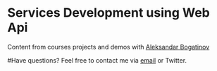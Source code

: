 # Services Development using Web Api
Content from courses projects and demos with [Aleksandar Bogatinov](//twitter.com/WpXAce)

#Have questions?
Feel free to contact me via [email](mailto:bogatinov@outlook.com?Subject=SEDC%20WebApi2) or Twitter.